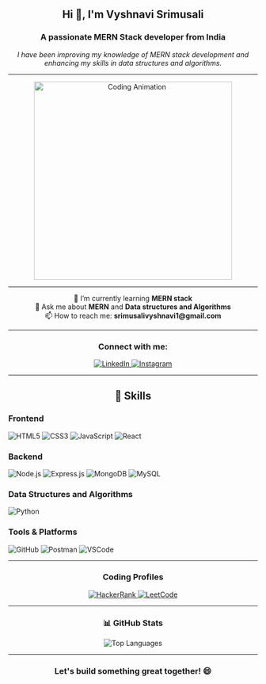 <h2 align="center">Hi 👋, I'm Vyshnavi Srimusali</h2>
<h3 align="center">A passionate MERN Stack developer from India</h3>

<p align="center">
  <em>I have been improving my knowledge of MERN stack development and enhancing my skills in data structures and algorithms.</em>
</p>

---
<p align="center">
  <img src="https://user-images.githubusercontent.com/74038190/241765453-85cb9521-97c0-4a65-9358-7db8099fac7f.gif" alt="Coding Animation" width="400" />
</p>

---

<p align="center"> 
  🌱 I’m currently learning <strong>MERN stack</strong> <br>
  💬 Ask me about <strong>MERN</strong> and <strong>Data structures and Algorithms</strong> <br>
  📫 How to reach me: <strong>srimusalivyshnavi1@gmail.com</strong>
</p>

---

<h3 align="center">Connect with me:</h3>
<p align="center">
  <a href="https://linkedin.com/in/vyshnaviyadav/" target="_blank">
    <img src="https://img.shields.io/badge/LinkedIn-%230077B5.svg?style=for-the-badge&logo=linkedin&logoColor=white" alt="LinkedIn" />
  </a>
  <a href="https://instagram.com/vyshnavi___7" target="_blank">
    <img src="https://img.shields.io/badge/Instagram-%23E4405F.svg?style=for-the-badge&logo=instagram&logoColor=white" alt="Instagram" />
  </a>
</p>

---

<h2 align="center">🚀 Skills</h2>

### Frontend
<p>
  <img src="https://img.shields.io/badge/-HTML5-E34F26?style=for-the-badge&logo=html5&logoColor=ffffff" alt="HTML5" />
  <img src="https://img.shields.io/badge/-CSS3-1572B6?style=for-the-badge&logo=css3&logoColor=ffffff" alt="CSS3" />
  <img src="https://img.shields.io/badge/-JavaScript-F7DF1E?style=for-the-badge&logo=javascript&logoColor=000000" alt="JavaScript" />
  <img src="https://img.shields.io/badge/-React-61DAFB?style=for-the-badge&logo=react&logoColor=000000" alt="React" />
</p>

### Backend
<p>
  <img src="https://img.shields.io/badge/-Node.js-339933?style=for-the-badge&logo=node.js&logoColor=ffffff" alt="Node.js" />
  <img src="https://img.shields.io/badge/-Express.js-000000?style=for-the-badge&logo=express&logoColor=ffffff" alt="Express.js" />
  <img src="https://img.shields.io/badge/-MongoDB-47A248?style=for-the-badge&logo=mongodb&logoColor=ffffff" alt="MongoDB" />
  <img src="https://img.shields.io/badge/-MySQL-4479A1?style=for-the-badge&logo=mysql&logoColor=ffffff" alt="MySQL" />
</p>

### Data Structures and Algorithms
<p>
  <img src="https://img.shields.io/badge/-Python-3776AB?style=for-the-badge&logo=python&logoColor=ffffff" alt="Python" />
</p>

### Tools & Platforms
<p>
  <img src="https://img.shields.io/badge/-GitHub-181717?style=for-the-badge&logo=github" alt="GitHub" />
  <img src="https://img.shields.io/badge/-Postman-FF6C37?style=for-the-badge&logo=postman&logoColor=white" alt="Postman" />
  <img src="https://img.shields.io/badge/-VS_Code-007ACC?style=for-the-badge&logo=visual-studio-code&logoColor=white" alt="VSCode" />
</p>

---

<h3 align="center">Coding Profiles</h3>

<p align="center">
  <a href="https://www.hackerrank.com/vyshnavivarshi11" target="_blank">
    <img src="https://img.shields.io/badge/-HackerRank-2EC866?style=for-the-badge&logo=hackerrank&logoColor=white" alt="HackerRank" />
  </a>
  <a href="https://www.leetcode.com/vyshnavi_varshi-123" target="_blank">
    <img src="https://img.shields.io/badge/-LeetCode-FFA116?style=for-the-badge&logo=leetcode&logoColor=white" alt="LeetCode" />
  </a>
</p>

---
<h3 align="center">📊 GitHub Stats</h3>

<p align="center">
  <img src="https://github-readme-stats.vercel.app/api/top-langs?username=srimusalivyshnavi&show_icons=true&locale=en&layout=compact" alt="Top Languages" />
</p>

---

<h3 align="center">Let's build something great together! 😄</h3>
